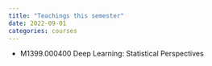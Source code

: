 ```yaml
---
title: "Teachings this semester"
date: 2022-09-01 
categories: courses
---
```


* M1399.000400 Deep Learning: Statistical Perspectives
